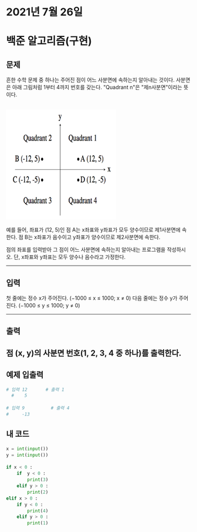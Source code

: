 # 2021년 7월 26일
# 백준 알고리즘(구현)
## 문제
흔한 수학 문제 중 하나는 주어진 점이 어느 사분면에 속하는지 알아내는 것이다. 사분면은 아래 그림처럼 1부터 4까지 번호를 갖는다. "Quadrant n"은 "제n사분면"이라는 뜻이다.
<br></br>

<img src = "../img/4qua.png" width="300px" height="300px">

예를 들어, 좌표가 (12, 5)인 점 A는 x좌표와 y좌표가 모두 양수이므로 제1사분면에 속한다. 점 B는 x좌표가 음수이고 y좌표가 양수이므로 제2사분면에 속한다.

점의 좌표를 입력받아 그 점이 어느 사분면에 속하는지 알아내는 프로그램을 작성하시오. 단, x좌표와 y좌표는 모두 양수나 음수라고 가정한다.
***
## 입력
첫 줄에는 정수 x가 주어진다. (−1000 ≤ x ≤ 1000; x ≠ 0) 다음 줄에는 정수 y가 주어진다. (−1000 ≤ y ≤ 1000; y ≠ 0)
***
## 출력
점 (x, y)의 사분면 번호(1, 2, 3, 4 중 하나)를 출력한다.
---
## 예제 입출력 
```python
# 입력 12       # 출력 1
  #    5      

# 입력 9          # 출력 4
#     -13
``` 
## 내 코드
```python
x = int(input())
y = int(input())

if x < 0 :
    if  y < 0 :
        print(3)
    elif y > 0 :  
        print(2)
elif x > 0 :
    if y < 0 :
        print(4)
    elif y > 0 :
        print(1)
```